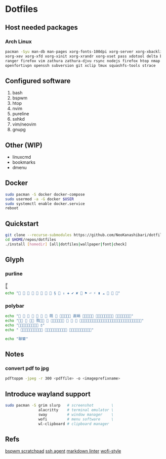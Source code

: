 # Dotfiles

## Host needed packages

### Arch Linux

```sh
pacman -Syu man-db man-pages xorg-fonts-100dpi xorg-server xorg-xbacklight  \
xorg-xev xorg-xfd xorg-xinit xorg-xrandr xorg-xset pass xdotool delta bspwm \
ranger firefox vim zathura zathura-djvu rsync nodejs firefox htop nmap lsof \
openfortivpn openssh subversion git xclip tmux squashfs-tools strace
```

## Configured software

1. bash
1. bspwm
1. htop
1. nvim
1. pureline
1. sxhkd
1. vim/neovim
1. gnupg

## Other (WIP)

* linuxcmd
* bookmarks
* dmenu

## Docker

```sh
sudo pacman -S docker docker-compose
sudo usermod -a -G docker $USER
sudo systemctl enable docker.service
reboot
```

## Quickstart

```sh
git clone --recurse-submodules https://github.com/NeoKanashibari/dotfiles.git $HOME/repos/dotfiles
cd $HOME/repos/dotfiles
./install [homedir] [all|dotfiles|wallpaper|font|check]
```

## Glyph

### purline

```sh
╔
╚
echo "        §  ↓ ✚ ✔ ✘  ⚑ ⏎ ⚡ ▮ ☁   "
```

### polybar

```sh
echo "       既   直睊   "
echo "   戮      "
echo " פֿ"
echo "   "

echo "聯輦"
```

## Notes

### convert pdf to jpg

```sh
pdftoppm -jpeg -r 300 <pdffile> -o <imageprefixname>
```

## Introduce wayland support

```sh
sudo pacman -S grim slurp   # screenshot        \
               alacritty    # terminal emulator \
               sway         # window manager    \
               wofi         # menu software     \
               wl-clipboard # clipboard manager
```

## Refs

[bspwm scratchpad](https://wiki.archlinux.org/title/Bspwm#Scratchpad)
[ssh agent](https://stackoverflow.com/questions/18880024/start-ssh-agent-on-login)
[markdown linter](https://github.com/markdownlint/markdownlint)
[wofi-style](https://raw.githubusercontent.com/dracula/wofi/master/style.css)
